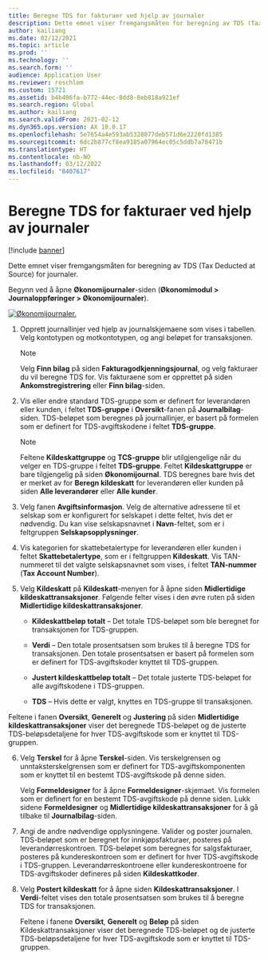 ```yaml
---
title: Beregne TDS for fakturaer ved hjelp av journaler
description: Dette emnet viser fremgangsmåten for beregning av TDS (Tax Deducted at Source) for journaler.
author: kailiang
ms.date: 02/12/2021
ms.topic: article
ms.prod: ''
ms.technology: ''
ms.search.form: ''
audience: Application User
ms.reviewer: roschlom
ms.custom: 15721
ms.assetid: b4b406fa-b772-44ec-8dd8-8eb818a921ef
ms.search.region: Global
ms.author: kailiang
ms.search.validFrom: 2021-02-12
ms.dyn365.ops.version: AX 10.0.17
ms.openlocfilehash: 5e7654a4e593ab5328077deb571d6e2220fd1385
ms.sourcegitcommit: 6dc2b877cf8ea9185a07964ec05c5ddb7a78471b
ms.translationtype: HT
ms.contentlocale: nb-NO
ms.lasthandoff: 03/12/2022
ms.locfileid: "8407617"
---
```

# <a name="calculate-tds-on-invoices-using-journals"></a>Beregne TDS for fakturaer ved hjelp av journaler

[!include [banner](../includes/banner.md)]

Dette emnet viser fremgangsmåten for beregning av TDS (Tax Deducted at Source) for journaler.

Begynn ved å åpne **Økonomijournaler**-siden (**Økonomimodul > Journaloppføringer > Økonomijournaler**).

[![Økonomijournaler.](./media/apac-ind-TDS-57.png)](./media/apac-ind-TDS-57.png)

1. Opprett journallinjer ved hjelp av journalskjemaene som vises i tabellen. Velg kontotypen og motkontotypen, og angi beløpet for transaksjonen. 

   > [!NOTE]
   > Velg **Finn bilag** på siden **Fakturagodkjenningsjournal**, og velg fakturaer du vil beregne TDS for. Vis fakturaene som er opprettet på siden **Ankomstregistrering** eller **Finn bilag**-siden.  

2. Vis eller endre standard TDS-gruppe som er definert for leverandøren eller kunden, i feltet **TDS-gruppe** i **Oversikt**-fanen på **Journalbilag**-siden. TDS-beløpet som beregnes på journallinjer, er basert på formelen som er definert for TDS-avgiftskodene i feltet **TDS-gruppe**. 

   > [!NOTE]
   > Feltene **Kildeskattgruppe** og **TCS-gruppe** blir utilgjengelige når du velger en TDS-gruppe i feltet **TDS-gruppe**. Feltet **Kildeskattgruppe** er bare tilgjengelig på siden **Økonomijournal**. TDS beregnes bare hvis det er merket av for **Beregn kildeskatt** for leverandøren eller kunden på siden **Alle leverandører** eller **Alle kunder**.   

3. Velg fanen **Avgiftsinformasjon**. Velg de alternative adressene til et selskap som er konfigurert for selskapet i dette feltet, hvis det er nødvendig. Du kan vise selskapsnavnet i **Navn**-feltet, som er i feltgruppen **Selskapsopplysninger**. 

4. Vis kategorien for skattebetalertype for leverandøren eller kunden i feltet **Skattebetalertype**, som er i feltgruppen **Kildeskatt**. Vis TAN-nummeret til det valgte selskapsnavnet som vises, i feltet **TAN-nummer** (**Tax Account Number**).  

5. Velg **Kildeskatt** på **Kildeskatt**-menyen for å åpne siden **Midlertidige kildeskattransaksjoner**. Følgende felter vises i den øvre ruten på siden **Midlertidige kildeskattransaksjoner**.

   - **Kildeskattbeløp totalt** – Det totale TDS-beløpet som ble beregnet for transaksjonen for TDS-gruppen.

   - **Verdi** – Den totale prosentsatsen som brukes til å beregne TDS for transaksjonen. Den totale prosentsatsen er basert på formelen som er definert for TDS-avgiftskoder knyttet til TDS-gruppen.

   - **Justert kildeskattbeløp totalt** – Det totale justerte TDS-beløpet for alle avgiftskodene i TDS-gruppen.

   - **TDS** – Hvis dette er valgt, knyttes en TDS-gruppe til transaksjonen.

  Feltene i fanen **Oversikt**, **Generelt** og **Justering** på siden **Midlertidige kildeskattransaksjoner** viser det beregnede TDS-beløpet og de justerte TDS-beløpsdetaljene for hver TDS-avgiftskode som er knyttet til TDS-gruppen.

6. Velg **Terskel** for å åpne **Terskel**-siden. Vis terskelgrensen og unntaksterskelgrensen som er definert for TDS-avgiftskomponenten som er knyttet til en bestemt TDS-avgiftskode på denne siden.

   Velg **Formeldesigner** for å åpne **Formeldesigner**-skjemaet. Vis formelen som er definert for en bestemt TDS-avgiftskode på denne siden. Lukk sidene **Formeldesigner** og **Midlertidige kildeskattransaksjoner** for å gå tilbake til **Journalbilag**-siden.

8. Angi de andre nødvendige opplysningene. Valider og poster journalen. TDS-beløpet som er beregnet for innkjøpsfakturaer, posteres på leverandørreskontroen. TDS-beløpet som beregnes for salgsfakturaer, posteres på kundereskontroen som er definert for hver TDS-avgiftskode i TDS-gruppen. Leverandørreskontroene eller kundereskontroene for TDS-avgiftskoder defineres på siden **Kildeskattkoder**.

9. Velg **Postert kildeskatt** for å åpne siden **Kildeskattransaksjoner**. I **Verdi**-feltet vises den totale prosentsatsen som brukes til å beregne TDS for transaksjonen.

   Feltene i fanene **Oversikt**, **Generelt** og **Beløp** på siden Kildeskattransaksjoner viser det beregnede TDS-beløpet og de justerte TDS-beløpsdetaljene for hver TDS-avgiftskode som er knyttet til TDS-gruppen.
